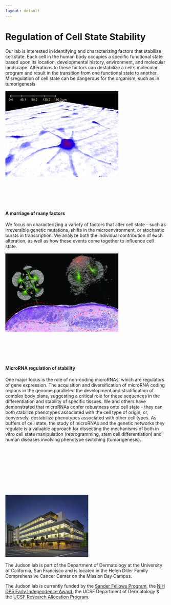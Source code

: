 ```yaml
---
layout: default
---
```


# Regulation of Cell State Stability

Our lab is interested in identifying and characterizing factors that stabilize cell state. Each cell in the human body occupies a specific functional state based upon its location, developmental history, environment, and molecular landscape. Alterations to these factors can destabilize a cell’s molecular program and result in the transition from one functional state to another. Misregulation of cell state can be dangerous for the organism, such as in tumorigenesis

<img src="/img/home2.jpg" alt="Home2" class="img-responsive" style="max-width: 70%; margin: auto;">

<br><br><br><br>


#### A marriage of many factors

We focus on characterizing a variety of factors that alter cell state - such as irreversible genetic mutations, shifts in the microenvironment, or stochastic bursts in transcription. We analyze both the individual contribution of each alteration, as well as how these events come together to influence cell state. 

<img src="/img/home.jpg" alt="Home" class="img-responsive" style="max-width: 70%; margin: auto;">

<br><br><br><br>


#### MicroRNA regulation of stability


One major focus is the role of non-coding microRNAs, which are regulators of gene expression. The acquisition and diversification of microRNA coding regions in the genome paralleled the development and stratification of complex body plans, suggesting a critical role for these sequences in the differentiation and stability of specific tissues. We and others have demonstrated that microRNAs confer robustness onto cell state - they can both stabilize phenotypes associated with the cell type of origin, or, conversely, destabilize phenotypes associated with other cell types. As buffers of cell state, the study of microRNAs and the genetic networks they regulate is a valuable approach for dissecting the mechanisms of both in vitro cell state manipulation (reprogramming, stem cell differentiation) and human diseases involving phenotype switching (tumorigenesis). 

<br><br><br><br>
<br><br><br><br>

<img src="/img/home3.jpeg" alt="Home3" class="img-responsive" style="max-width: 70%; margin: auto;">

The Judson lab is part of the Department of Dermatology at the University of California, San Francisco and is located in the Helen Diller Family Comprehensive Cancer Center on the Mission Bay Campus.

The Judson lab is currently funded by the [Sander Fellows Program](http://fellows.ucsf.edu/), the [NIH DP5 Early Independence Award](http://commonfund.nih.gov/earlyindependence/index), the UCSF Department of Dermatology & the [UCSF Research Allocation Program](http://rap.ucsf.edu/).

